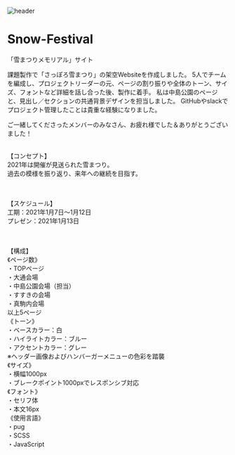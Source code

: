 ![header](https://user-images.githubusercontent.com/70561410/116546730-ede82000-a92c-11eb-95e0-f9c1e87d601e.png)

# Snow-Festival
「雪まつりメモリアル」サイト

課題製作で「さっぽろ雪まつり」の架空Websiteを作成しました。
5人でチームを編成し、プロジェクトリーダーの元、ページの割り振りや全体のトーン、サイズ、フォントなど詳細を話し合った後、製作に着手。
私は中島公園のページと、見出し／セクションの共通背景デザインを担当しました。
GitHubやslackでプロジェクト管理したことは貴重な経験になりました。

ご一緒してくださったメンバーのみなさん、お疲れ様でした＆ありがとうございました！<br><br>


【コンセプト】<br>
2021年は開催が見送られた雪まつり。<br>
過去の模様を振り返り、来年への継続を目指す。<br>
<br><br>

【スケジュール】<br>
工期：2021年1月7日～1月12日<br>
プレゼン：2021年1月13日<br>
<br><br>

【構成】<br>
《ページ数》<br>
・TOPページ<br>
・大通会場<br>
・中島公園会場（担当）<br>
・すすきの会場<br>
・真駒内会場<br>
以上5ページ<br>
《トーン》<br>
・ベースカラー：白<br>
・ハイライトカラー：ブルー<br>
・アクセントカラー：グレー<br>
※ヘッダー画像およびハンバーガーメニューの色彩を踏襲<br>
《サイズ》<br>
・横幅1000px<br>
・ブレークポイント1000pxでレスポンシブ対応<br>
《フォント》<br>
・セリフ体<br>
・本文16px<br>
《使用言語》<br>
・pug<br>
・SCSS<br>
・JavaScript<br>


